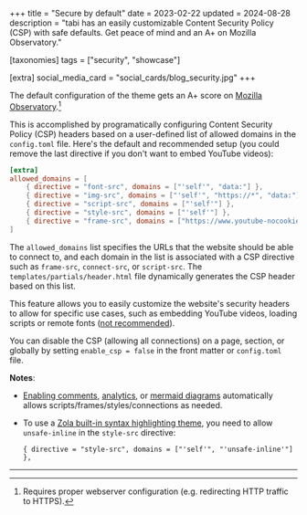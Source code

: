 +++
title = "Secure by default"
date = 2023-02-22
updated = 2024-08-28
description = "tabi has an easily customizable Content Security Policy (CSP) with safe defaults. Get peace of mind and an A+ on Mozilla Observatory."

[taxonomies]
tags = ["security", "showcase"]

[extra]
social_media_card = "social_cards/blog_security.jpg"
+++

The default configuration of the theme gets an A+ score on [Mozilla Observatory](https://observatory.mozilla.org).[^1]

This is accomplished by programatically configuring Content Security Policy (CSP) headers based on a user-defined list of allowed domains in the `config.toml` file. Here's the default and recommended setup (you could remove the last directive if you don't want to embed YouTube videos):

```toml
[extra]
allowed_domains = [
    { directive = "font-src", domains = ["'self'", "data:"] },
    { directive = "img-src", domains = ["'self'", "https://*", "data:"] },
    { directive = "script-src", domains = ["'self'"] },
    { directive = "style-src", domains = ["'self'"] },
    { directive = "frame-src", domains = ["https://www.youtube-nocookie.com"] },
]
```

The `allowed_domains` list specifies the URLs that the website should be able to connect to, and each domain in the list is associated with a CSP directive such as `frame-src`, `connect-src`, or `script-src`. The `templates/partials/header.html` file dynamically generates the CSP header based on this list.

This feature allows you to easily customize the website's security headers to allow for specific use cases, such as embedding YouTube videos, loading scripts or remote fonts ([not recommended](https://www.albertovarela.net/blog/2022/11/stop-using-google-fonts/)).

You can disable the CSP (allowing all connections) on a page, section, or globally by setting `enable_csp = false` in the front matter or `config.toml` file.

**Notes**:

- [Enabling comments](@/blog/comments/index.md), [analytics](@/blog/mastering-tabi-settings/index.md#analytics), or [mermaid diagrams](@/blog/shortcodes/index.md#mermaid-diagrams) automatically allows scripts/frames/styles/connections as needed.
- To use a [Zola built-in syntax highlighting theme](https://www.getzola.org/documentation/getting-started/configuration/#syntax-highlighting), you need to allow `unsafe-inline` in the `style-src` directive:

    ```
    { directive = "style-src", domains = ["'self'", "'unsafe-inline'"] },
    ```

---

[^1]: Requires proper webserver configuration (e.g. redirecting HTTP traffic to HTTPS).
